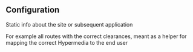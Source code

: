 ## Configuration

Static info about the site or subsequent application

For example all routes with the correct clearances, meant as a helper for mapping the correct Hypermedia to the end user
